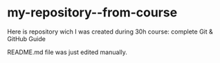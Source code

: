 # my-repository--from-course
Here is repository wich I was created during 30h course: complete Git &amp; GitHub Guide

README.md file was just edited manually. 
